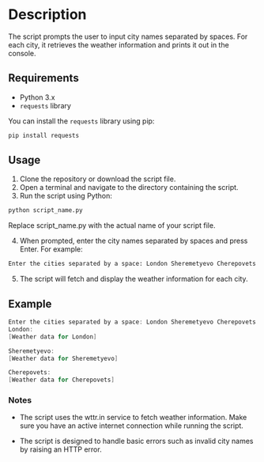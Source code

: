 # Description

The script prompts the user to input city names separated by spaces. For each city, it retrieves the weather information and prints it out in the console.

## Requirements

- Python 3.x
- `requests` library

You can install the `requests` library using pip:
```sh
pip install requests
```

## Usage

1. Clone the repository or download the script file.
2. Open a terminal and navigate to the directory containing the script.
3. Run the script using Python:
```sh
python script_name.py
```
Replace script_name.py with the actual name of your script file.

4. When prompted, enter the city names separated by spaces and press Enter. For example:
```sh
Enter the cities separated by a space: London Sheremetyevo Cherepovets
```
5. The script will fetch and display the weather information for each city.

## Example

```csharp
Enter the cities separated by a space: London Sheremetyevo Cherepovets
London:
[Weather data for London]

Sheremetyevo:
[Weather data for Sheremetyevo]

Cherepovets:
[Weather data for Cherepovets]
```

### Notes

* The script uses the wttr.in service to fetch weather information. 
Make sure you have an active internet connection while running the script.

* The script is designed to handle basic errors such as invalid city names by raising an HTTP error.


